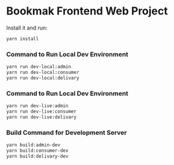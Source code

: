 # Bookmak Frontend Web Project 


Install it and run:

```sh
yarn install
``` 

### Command to Run Local Dev Environment
```sh
yarn run dev-local:admin
yarn run dev-local:consumer
yarn run dev-local:delivary

```
### Command to Run Local Dev Environment
```bash
yarn run dev-live:admin
yarn run dev-live:consumer
yarn run dev-live:delivary
```

### Build Command for Development Server
```bash
yarn build:admin-dev
yarn build:consumer-dev
yarn build:delivary-dev

```



